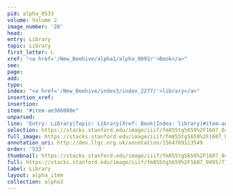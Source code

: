 ```yaml
---
pid: alpha_0533
volume: Volume 2
image_number: '28'
head: 
entry: Library
topic: Library
first_letter: L
xref: "<a href='/New_Beehive/alpha1/alpha_0092/'>Book</a>"
see: 
page: 
add: 
type: 
index: "<a href='/New_Beehive/index3/index_2277/'>library</a>"
insertion_xref: 
insertion: 
item: "#item-ae386080e"
unparsed: 
line: 'Entry: Library|Topic: Library|Xref: Book|Index: library|#item-ae386080e'
selection: https://stacks.stanford.edu/image/iiif/fm855tg5659%2F1607_0495/779,490,3011,546/full/0/default.jpg
full_image: https://stacks.stanford.edu/image/iiif/fm855tg5659%2F1607_0495/full/full/0/default.jpg
annotation_uri: http://dev.llgc.org.uk/annotation/1564769113549
order: '533'
thumbnail: https://stacks.stanford.edu/image/iiif/fm855tg5659%2F1607_0495/779,490,600,180/250,/0/default.jpg
full: https://stacks.stanford.edu/image/iiif/fm855tg5659%2F1607_0495/779,490,3011,546/full/0/default.jpg
label: Library
layout: alpha_item
collection: alpha3
---
```

